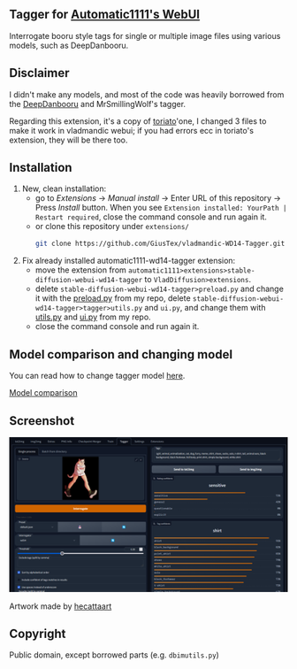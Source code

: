 Tagger for [Automatic1111's WebUI](https://github.com/AUTOMATIC1111/stable-diffusion-webui)
---
Interrogate booru style tags for single or multiple image files using various models, such as DeepDanbooru.

## Disclaimer
I didn't make any models, and most of the code was heavily borrowed from the [DeepDanbooru](https://github.com/KichangKim/DeepDanbooru) and MrSmillingWolf's tagger.

Regarding this extension, it's a copy of [toriato](https://github.com/toriato/stable-diffusion-webui-wd14-tagger)'one, I changed 3 files to make it work in vladmandic webui; if you had errors ecc in toriato's extension, they will be there too.

## Installation
1. New, clean installation:
   - go to *Extensions* -> *Manual install* -> Enter URL of this repository -> Press *Install* button. When you see `Extension installed: YourPath | Restart required`, close the command console and run again it.
   - or clone this repository under `extensions/`
      ```sh
      git clone https://github.com/GiusTex/vladmandic-WD14-Tagger.git extensions/vladmandic-WD14-Tagger
      ```
2. Fix already installed automatic1111-wd14-tagger extension:
   - move the extension from `automatic1111>extensions>stable-diffusion-webui-wd14-tagger` to `VladDiffusion>extensions`.
   - delete `stable-diffusion-webui-wd14-tagger>preload.py` and change it with the [preload.py](https://github.com/GiusTex/vladmandic-WD14-Tagger/blob/main/preload.py) from my repo, delete `stable-diffusion-webui-wd14-tagger>tagger>utils.py` and `ui.py`, and change them with [utils.py](https://github.com/GiusTex/vladmandic-WD14-Tagger/blob/main/tagger/utils.py) and [ui.py](https://github.com/GiusTex/vladmandic-WD14-Tagger/blob/main/tagger/ui.py) from my repo.
   - close the command console and run again it.

## Model comparison and changing model
You can read how to change tagger model [here](changing-model.md).

[Model comparison](docs/model-comparison.md)

## Screenshot
![Screenshot](docs/screenshot.png)

Artwork made by [hecattaart](https://vk.com/hecattaart?w=wall-89063929_3767)

## Copyright

Public domain, except borrowed parts (e.g. `dbimutils.py`)
